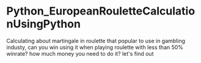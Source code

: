 # Python_EuropeanRouletteCalculationUsingPython
Calculating about martingale in roulette that popular to use in gambling industy, can you win using it when playing roulette with less than 50% winrate? how much money you need to do it? let's find out
